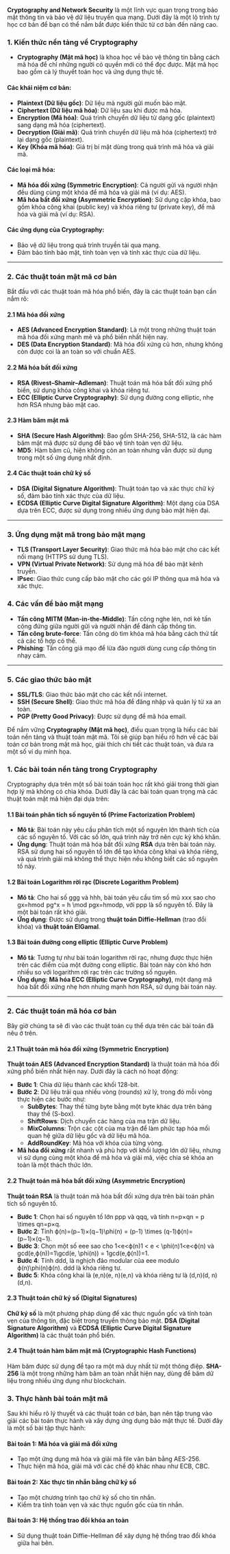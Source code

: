 

**Cryptography and Network Security** là một lĩnh vực quan trọng trong bảo mật thông tin và bảo vệ dữ liệu truyền qua mạng. Dưới đây là một lộ trình tự học cơ bản để bạn có thể nắm bắt được kiến thức từ cơ bản đến nâng cao.

### **1. Kiến thức nền tảng về Cryptography**

- **Cryptography (Mật mã học)** là khoa học về bảo vệ thông tin bằng cách mã hóa để chỉ những người có quyền mới có thể đọc được. Mật mã học bao gồm cả lý thuyết toán học và ứng dụng thực tế.

#### Các khái niệm cơ bản:

- **Plaintext (Dữ liệu gốc)**: Dữ liệu mà người gửi muốn bảo mật.
- **Ciphertext (Dữ liệu mã hóa)**: Dữ liệu sau khi được mã hóa.
- **Encryption (Mã hóa)**: Quá trình chuyển dữ liệu từ dạng gốc (plaintext) sang dạng mã hóa (ciphertext).
- **Decryption (Giải mã)**: Quá trình chuyển dữ liệu mã hóa (ciphertext) trở lại dạng gốc (plaintext).
- **Key (Khóa mã hóa)**: Giá trị bí mật dùng trong quá trình mã hóa và giải mã.

#### Các loại mã hóa:

- **Mã hóa đối xứng (Symmetric Encryption)**: Cả người gửi và người nhận đều dùng cùng một khóa để mã hóa và giải mã (ví dụ: AES).
- **Mã hóa bất đối xứng (Asymmetric Encryption)**: Sử dụng cặp khóa, bao gồm khóa công khai (public key) và khóa riêng tư (private key), để mã hóa và giải mã (ví dụ: RSA).

#### Các ứng dụng của Cryptography:

- Bảo vệ dữ liệu trong quá trình truyền tải qua mạng.
- Đảm bảo tính bảo mật, tính toàn vẹn và tính xác thực của dữ liệu.

---

### **2. Các thuật toán mật mã cơ bản**

Bắt đầu với các thuật toán mã hóa phổ biến, đây là các thuật toán bạn cần nắm rõ:

#### **2.1 Mã hóa đối xứng**

- **AES (Advanced Encryption Standard)**: Là một trong những thuật toán mã hóa đối xứng mạnh mẽ và phổ biến nhất hiện nay.
- **DES (Data Encryption Standard)**: Mã hóa đối xứng cũ hơn, nhưng không còn được coi là an toàn so với chuẩn AES.

#### **2.2 Mã hóa bất đối xứng**

- **RSA (Rivest–Shamir–Adleman)**: Thuật toán mã hóa bất đối xứng phổ biến, sử dụng khóa công khai và khóa riêng tư.
- **ECC (Elliptic Curve Cryptography)**: Sử dụng đường cong elliptic, nhẹ hơn RSA nhưng bảo mật cao.

#### **2.3 Hàm băm mật mã**

- **SHA (Secure Hash Algorithm)**: Bao gồm SHA-256, SHA-512, là các hàm băm mật mã được sử dụng để bảo vệ tính toàn vẹn dữ liệu.
- **MD5**: Hàm băm cũ, hiện không còn an toàn nhưng vẫn được sử dụng trong một số ứng dụng nhất định.

#### **2.4 Các thuật toán chữ ký số**

- **DSA (Digital Signature Algorithm)**: Thuật toán tạo và xác thực chữ ký số, đảm bảo tính xác thực của dữ liệu.
- **ECDSA (Elliptic Curve Digital Signature Algorithm)**: Một dạng của DSA dựa trên ECC, được sử dụng trong nhiều ứng dụng bảo mật hiện đại.

---

### **3. Ứng dụng mật mã trong bảo mật mạng**

- **TLS (Transport Layer Security)**: Giao thức mã hóa bảo mật cho các kết nối mạng (HTTPS sử dụng TLS).
- **VPN (Virtual Private Network)**: Sử dụng mã hóa để bảo mật kênh truyền.
- **IPsec**: Giao thức cung cấp bảo mật cho các gói IP thông qua mã hóa và xác thực.

### **4. Các vấn đề bảo mật mạng**

- **Tấn công MITM (Man-in-the-Middle)**: Tấn công nghe lén, nơi kẻ tấn công đứng giữa người gửi và người nhận để đánh cắp thông tin.
- **Tấn công brute-force**: Tấn công dò tìm khóa mã hóa bằng cách thử tất cả các tổ hợp có thể.
- **Phishing**: Tấn công giả mạo để lừa đảo người dùng cung cấp thông tin nhạy cảm.

---

### **5. Các giao thức bảo mật**

- **SSL/TLS**: Giao thức bảo mật cho các kết nối internet.
- **SSH (Secure Shell)**: Giao thức mã hóa để đăng nhập và quản lý từ xa an toàn.
- **PGP (Pretty Good Privacy)**: Được sử dụng để mã hóa email.




Để nắm vững **Cryptography (Mật mã học)**, điều quan trọng là hiểu các bài toán nền tảng và thuật toán mật mã. Tôi sẽ giúp bạn hiểu rõ hơn về các bài toán cơ bản trong mật mã học, giải thích chi tiết các thuật toán, và đưa ra một số ví dụ minh họa.

### **1. Các bài toán nền tảng trong Cryptography**

Cryptography dựa trên một số bài toán toán học rất khó giải trong thời gian hợp lý mà không có chìa khóa. Dưới đây là các bài toán quan trọng mà các thuật toán mật mã hiện đại dựa trên:

#### **1.1 Bài toán phân tích số nguyên tố (Prime Factorization Problem)**

- **Mô tả**: Bài toán này yêu cầu phân tích một số nguyên lớn thành tích của các số nguyên tố. Với các số lớn, quá trình này trở nên cực kỳ khó khăn.
- **Ứng dụng**: Thuật toán mã hóa bất đối xứng **RSA** dựa trên bài toán này. RSA sử dụng hai số nguyên tố lớn để tạo khóa công khai và khóa riêng, và quá trình giải mã không thể thực hiện nếu không biết các số nguyên tố này.

#### **1.2 Bài toán Logarithm rời rạc (Discrete Logarithm Problem)**

- **Mô tả**: Cho hai số ggg và hhh, bài toán yêu cầu tìm số mũ xxx sao cho gx=hmod  pg^x = h \mod pgx=hmodp, với ppp là số nguyên tố. Đây là một bài toán rất khó giải.
- **Ứng dụng**: Được sử dụng trong **thuật toán Diffie-Hellman** (trao đổi khóa) và **thuật toán ElGamal**.

#### **1.3 Bài toán đường cong elliptic (Elliptic Curve Problem)**

- **Mô tả**: Tương tự như bài toán logarithm rời rạc, nhưng được thực hiện trên các điểm của một đường cong elliptic. Bài toán này còn khó hơn nhiều so với logarithm rời rạc trên các trường số nguyên.
- **Ứng dụng**: **Mã hóa ECC (Elliptic Curve Cryptography)**, một dạng mã hóa bất đối xứng nhẹ hơn nhưng mạnh hơn RSA, sử dụng bài toán này.

---

### **2. Các thuật toán mã hóa cơ bản**

Bây giờ chúng ta sẽ đi vào các thuật toán cụ thể dựa trên các bài toán đã nêu ở trên.

#### **2.1 Thuật toán mã hóa đối xứng (Symmetric Encryption)**

**Thuật toán AES (Advanced Encryption Standard)** là thuật toán mã hóa đối xứng phổ biến nhất hiện nay. Dưới đây là cách nó hoạt động:

- **Bước 1**: Chia dữ liệu thành các khối 128-bit.
- **Bước 2**: Dữ liệu trải qua nhiều vòng (rounds) xử lý, trong đó mỗi vòng thực hiện các bước như:
    - **SubBytes**: Thay thế từng byte bằng một byte khác dựa trên bảng thay thế (S-box).
    - **ShiftRows**: Dịch chuyển các hàng của ma trận dữ liệu.
    - **MixColumns**: Trộn các cột của ma trận để làm phức tạp hóa mối quan hệ giữa dữ liệu gốc và dữ liệu mã hóa.
    - **AddRoundKey**: Mã hóa với khóa của từng vòng.
- **Mã hóa đối xứng** rất nhanh và phù hợp với khối lượng lớn dữ liệu, nhưng vì sử dụng cùng một khóa để mã hóa và giải mã, việc chia sẻ khóa an toàn là một thách thức lớn.


#### **2.2 Thuật toán mã hóa bất đối xứng (Asymmetric Encryption)**

**Thuật toán RSA** là thuật toán mã hóa bất đối xứng dựa trên bài toán phân tích số nguyên tố.

- **Bước 1**: Chọn hai số nguyên tố lớn ppp và qqq, và tính n=p×qn = p \times qn=p×q.
- **Bước 2**: Tính ϕ(n)=(p−1)×(q−1)\phi(n) = (p-1) \times (q-1)ϕ(n)=(p−1)×(q−1).
- **Bước 3**: Chọn một số eee sao cho 1<e<ϕ(n)1 < e < \phi(n)1<e<ϕ(n) và gcd⁡(e,ϕ(n))=1\gcd(e, \phi(n)) = 1gcd(e,ϕ(n))=1.
- **Bước 4**: Tính ddd, là nghịch đảo modular của eee modulo ϕ(n)\phi(n)ϕ(n). ddd là khóa riêng tư.
- **Bước 5**: Khóa công khai là (e,n)(e, n)(e,n) và khóa riêng tư là (d,n)(d, n)(d,n).

#### **2.3 Thuật toán chữ ký số (Digital Signatures)**

**Chữ ký số** là một phương pháp dùng để xác thực nguồn gốc và tính toàn vẹn của thông tin, đặc biệt trong truyền thông bảo mật. **DSA (Digital Signature Algorithm)** và **ECDSA (Elliptic Curve Digital Signature Algorithm)** là các thuật toán phổ biến.


#### **2.4 Thuật toán hàm băm mật mã (Cryptographic Hash Functions)**

Hàm băm được sử dụng để tạo ra một mã duy nhất từ một thông điệp. **SHA-256** là một trong những hàm băm an toàn nhất hiện nay, dùng để băm dữ liệu trong nhiều ứng dụng như blockchain.

### **3. Thực hành bài toán mật mã**

Sau khi hiểu rõ lý thuyết và các thuật toán cơ bản, bạn nên tập trung vào giải các bài toán thực hành và xây dựng ứng dụng bảo mật thực tế. Dưới đây là một số bài tập thực hành:

#### **Bài toán 1: Mã hóa và giải mã đối xứng**

- Tạo một ứng dụng mã hóa và giải mã file văn bản bằng AES-256.
- Thực hiện mã hóa, giải mã với các chế độ khác nhau như ECB, CBC.

#### **Bài toán 2: Xác thực tin nhắn bằng chữ ký số**

- Tạo một chương trình tạo chữ ký số cho tin nhắn.
- Kiểm tra tính toàn vẹn và xác thực nguồn gốc của tin nhắn.

#### **Bài toán 3: Hệ thống trao đổi khóa an toàn**

- Sử dụng thuật toán Diffie-Hellman để xây dựng hệ thống trao đổi khóa giữa hai bên.